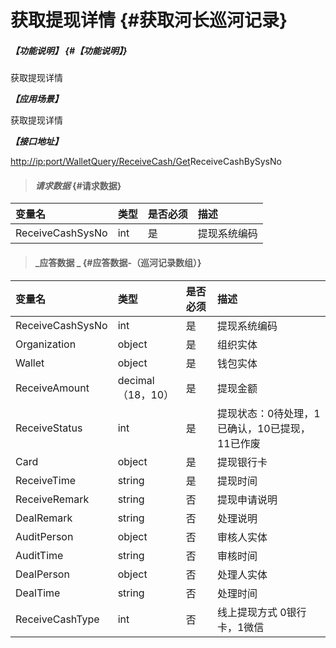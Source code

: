 # 获取提现详情 {#获取河长巡河记录}

##### _【功能说明】_ {#【功能说明】}

获取提现详情

_**【应用场景】**_

获取提现详情

_**【接口地址】**_

[http://ip:port/WalletQuery/ReceiveCash/Get](http://ip:port/HMQuery/PatrolRiver/GetPatrolRivers)ReceiveCashBySysNo

> #### _请求数据_ {#请求数据}

| 变量名 | 类型 | 是否必须 | 描述 |
| :--- | :--- | :--- | :--- |
| ReceiveCashSysNo | int | 是 | 提现系统编码 |

> #### _应答数据 _ {#应答数据-（巡河记录数组）}

| 变量名 | 类型 | 是否必须 | 描述 |
| :--- | :--- | :--- | :--- |
| ReceiveCashSysNo | int | 是 | 提现系统编码 |
| Organization | object | 是 | 组织实体 |
| Wallet | object | 是 | 钱包实体 |
| ReceiveAmount | decimal（18，10） | 是 | 提现金额 |
| ReceiveStatus | int | 是 | 提现状态：0待处理，1已确认，10已提现，11已作废 |
| Card | object | 是 | 提现银行卡 |
| ReceiveTime | string | 是 | 提现时间 |
| ReceiveRemark | string | 否 | 提现申请说明 |
| DealRemark | string | 否 | 处理说明 |
| AuditPerson | object | 否 | 审核人实体 |
| AuditTime | string | 否 | 审核时间 |
| DealPerson | object | 否 | 处理人实体 |
| DealTime | string | 否 | 处理时间 |
| ReceiveCashType| int | 否 | 线上提现方式 0银行卡，1微信 |






